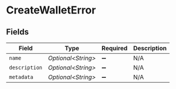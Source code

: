 # CreateWalletError


## Fields

| Field               | Type                | Required            | Description         |
| ------------------- | ------------------- | ------------------- | ------------------- |
| `name`              | *Optional\<String>* | :heavy_minus_sign:  | N/A                 |
| `description`       | *Optional\<String>* | :heavy_minus_sign:  | N/A                 |
| `metadata`          | *Optional\<String>* | :heavy_minus_sign:  | N/A                 |